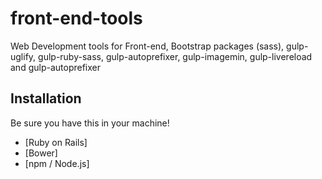 # front-end-tools
Web Development tools for Front-end, Bootstrap packages (sass), gulp-uglify, gulp-ruby-sass, gulp-autoprefixer, gulp-imagemin, gulp-livereload and gulp-autoprefixer



## Installation

Be sure you have this in your machine!

* [Ruby on Rails]
* [Bower]
* [npm / Node.js]


